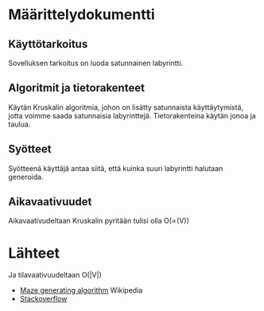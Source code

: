 # Määrittelydokumentti


## Käyttötarkoitus
Sovelluksen tarkoitus on luoda satunnainen labyrintti.

## Algoritmit ja tietorakenteet
Käytän Kruskalin algoritmia, johon on lisätty satunnaista käyttäytymistä, jotta voimme saada satunnaisia labyrinttejä.
Tietorakenteina käytän jonoa ja taulua.

## Syötteet
Syötteenä käyttäjä antaa siitä, että kuinka suuri labyrintti halutaan generoida.

## Aikavaativuudet
Aikavaativudeltaan Kruskalin pyritään tulisi olla O(∝(V))
# Lähteet
Ja tilavaativuudeltaan O(|V|)


* [Maze generating algorithm](https://en.m.wikipedia.org/wiki/Maze_generation_algorithm) Wikipedia
* [Stackoverflow](https://stackoverflow.com/questions/38502/whats-a-good-algorithm-to-generate-a-maze)

